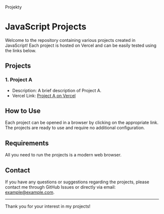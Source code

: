 Projekty

# JavaScript Projects

Welcome to the repository containing various projects created in JavaScript! Each project is hosted on Vercel and can be easily tested using the links below.

## Projects

### 1. Project A
- Description: A brief description of Project A.
- Vercel Link: [Project A on Vercel]((https://pure-javascript-mousemove.vercel.app/))

## How to Use

Each project can be opened in a browser by clicking on the appropriate link. The projects are ready to use and require no additional configuration.

## Requirements

All you need to run the projects is a modern web browser.

## Contact

If you have any questions or suggestions regarding the projects, please contact me through GitHub Issues or directly via email: example@example.com.

---

Thank you for your interest in my projects!
